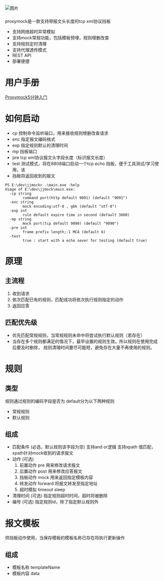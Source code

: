 ![图片](https://github.com/Eric033/proxymock/blob/main/logo.png)
###
proxymock是一款支持带报文头长度的tcp xml协议挡板
* 支持网络超时异常模拟
* 支持mock常规功能，包括模板预埋，规则增删改查
* 支持规则定时清理
* 支持代理透传模式
* REST API
* 部署便捷
# 用户手册
[Proxymock5分钟入门](https://github.com/Eric033/proxymock/wiki/%E4%BD%BF%E7%94%A8%E8%AF%B4%E6%98%8E)
# 如何启动
* cp 控制命令监听端口，用来接收规则增删改查请求
* enc 指定报文编码格式
* exp 指定规则默认的清理时间
* mp 挡板端口
* pre tcp xml协议报文头字段长度（标识报文长度）
* test 测试模式，将在8808端口启动一个tcp echo 挡板，便于工具测试/学习使用，该
* 挡板将返回收到的报文
``` 
PS E:\dev\jjmock> .\main.exe -help
Usage of E:\dev\jjmock\main.exe:
  -cp string
        command port(http default 9091) (default "9091")
  -enc string
        mock encoding:utf-8 , gbk (default "utf-8")
  -exp int
        rule default expire time in second (default 3600)
  -mp string
        mock port(tcp default 9090) (default "9090")
  -pre int
        frame prefix length;-1 MCA (default 6)
  -test
        true : start with a echo sever for testing (default true)
```
# 原理
## 主流程
1. 收到请求
2. 依次匹配已有的规则，匹配成功将依次执行规则指定的动作
3. 返回应答
## 匹配优先级
* 优先匹配常规规则，当常规规则未命中将尝试执行默认规则（若存在）
* 当存在多个规则都满足的情况下，最早设置的规则生效。所以规则在使用完成后要及时删除，
规则清理时间要尽可能短，避免存在大量不再使用的规则。
# 规则
## 类型
   规则通过规则的编码字段是否为 default分为以下两种规则
* 常规规则
* 默认规则
## 组成
* 匹配条件 (必选，默认规则该字段为空)
  支持and or逻辑
  支持xpath 值匹配，xpath针对mock收到的请求报文
* 动作 (可选)
  1. 前置动作 pre
     用来修改请求报文
  2. 后置动作 post
     用来修改应答报文
  3. 挡板动作 mock
     用来返回指定模板内容
  4. 转发动作 forward
     将报文转发至指定地址
  5. 超时模拟 timeout
     sleep
* 清理时间 (可选)
  指定规则超时时间，超时将被删除
* 编号 (可选)
  指定规则id，除了指定默认规则外
# 报文模板
  供挡板动作使用，当保存模板的模板名称已存在将执行更新操作
## 组成
* 模板名称 templateName 
* 模板内容 data
